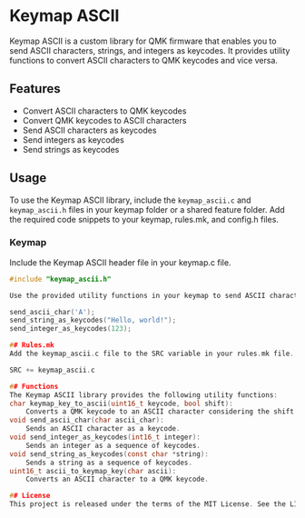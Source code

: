# Keymap ASCII

Keymap ASCII is a custom library for QMK firmware that enables you to send ASCII characters, strings, and integers as keycodes. It provides utility functions to convert ASCII characters to QMK keycodes and vice versa.

## Features

- Convert ASCII characters to QMK keycodes
- Convert QMK keycodes to ASCII characters
- Send ASCII characters as keycodes
- Send integers as keycodes
- Send strings as keycodes

## Usage

To use the Keymap ASCII library, include the `keymap_ascii.c` and `keymap_ascii.h` files in your keymap folder or a shared feature folder. Add the required code snippets to your keymap, rules.mk, and config.h files.

### Keymap

Include the Keymap ASCII header file in your keymap.c file.

```c
#include "keymap_ascii.h"

Use the provided utility functions in your keymap to send ASCII characters, strings, or integers as keycodes.

send_ascii_char('A');
send_string_as_keycodes("Hello, world!");
send_integer_as_keycodes(123);

## Rules.mk
Add the keymap_ascii.c file to the SRC variable in your rules.mk file.

SRC += keymap_ascii.c

## Functions
The Keymap ASCII library provides the following utility functions:
char keymap_key_to_ascii(uint16_t keycode, bool shift):
    Converts a QMK keycode to an ASCII character considering the shift state.
void send_ascii_char(char ascii_char):
    Sends an ASCII character as a keycode.
void send_integer_as_keycodes(int16_t integer):
    Sends an integer as a sequence of keycodes.
void send_string_as_keycodes(const char *string):
    Sends a string as a sequence of keycodes.
uint16_t ascii_to_keymap_key(char ascii):
    Converts an ASCII character to a QMK keycode.

## License
This project is released under the terms of the MIT License. See the LICENSE file for more information.
